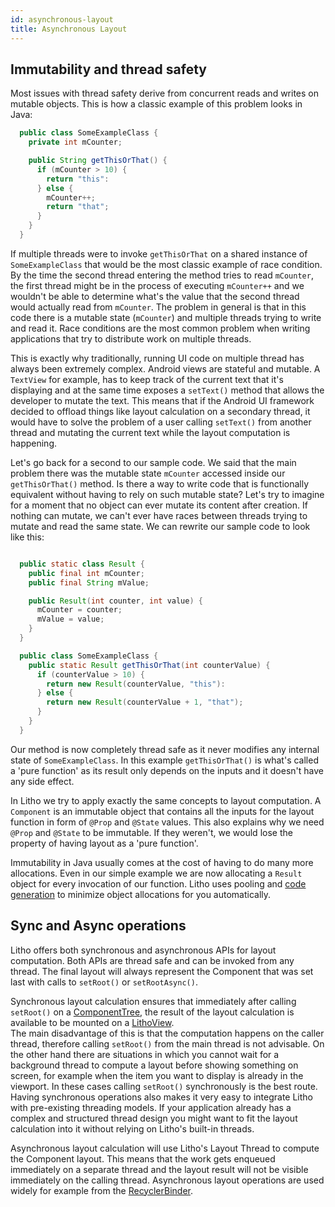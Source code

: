 ```yaml
---
id: asynchronous-layout
title: Asynchronous Layout
---
```


## Immutability and thread safety

Most issues with thread safety derive from concurrent reads and writes on mutable objects. This is how a classic example of this problem looks in Java:

``` java
  public class SomeExampleClass {
    private int mCounter;

    public String getThisOrThat() {
      if (mCounter > 10) {
        return "this":
      } else {
        mCounter++;
        return "that";
      }
    }
  }

```
If multiple threads were to invoke `getThisOrThat` on a shared instance of `SomeExampleClass` that would be the most classic example of race condition. By the time the second thread entering the method tries to read `mCounter`, the first thread might be in the process of executing `mCounter++` and we wouldn't be able to determine what's the value that the second thread would actually read from `mCounter`.
The problem in general is that in this code there is a mutable state (`mCounter`) and multiple threads trying to write and read it.
Race conditions are the most common problem when writing applications that try to distribute work on multiple threads.

This is exactly why traditionally, running UI code on multiple thread has always been extremely complex.
Android views are stateful and mutable. A `TextView` for example, has to keep track of the current text that it's displaying and at the same time exposes a `setText()` method that allows the developer to mutate the text.
This means that if the Android UI framework decided to offload things like layout calculation on a secondary thread, it would have to solve the problem of a user calling `setText()` from another thread and mutating the current text while
the layout computation is happening.

Let's go back for a second to our sample code. We said that the main problem there was the mutable state `mCounter` accessed inside our `getThisOrThat()` method. Is there a way to write code that is functionally equivalent without having to rely on such mutable state?
Let's try to imagine for a moment that no object can ever mutate its content after creation. If nothing can mutate, we can't ever have races between threads trying to mutate and read the same state.
We can rewrite our sample code to look like this:

``` java

  public static class Result {
    public final int mCounter;
    public final String mValue;

    public Result(int counter, int value) {
      mCounter = counter;
      mValue = value;
    }
  }

  public class SomeExampleClass {
    public static Result getThisOrThat(int counterValue) {
      if (counterValue > 10) {
        return new Result(counterValue, "this"):
      } else {
        return new Result(counterValue + 1, "that");
      }
    }
  }

```

Our method is now completely thread safe as it never modifies any internal state of `SomeExampleClass`. In this example `getThisOrThat()` is what's called a 'pure function' as its result only depends on the inputs and it doesn't have any side effect.

In Litho we try to apply exactly the same concepts to layout computation. A `Component` is an immutable object that contains all the inputs for the layout function in form of `@Prop` and `@State` values. This also explains why we need `@Prop` and `@State` to be immutable. If they weren't, we would lose the property of having layout as a 'pure function'.

Immutability in Java usually comes at the cost of having to do many more allocations. Even in our simple example we are now allocating a `Result` object for every invocation of our function. Litho uses pooling and [code generation](codegen) to minimize object allocations for you automatically.

## Sync and Async operations

Litho offers both synchronous and asynchronous APIs for layout computation. Both APIs are thread safe and can be invoked from any thread. The final layout will always represent the Component that was set last with calls to `setRoot()` or `setRootAsync()`.

Synchronous layout calculation ensures that immediately after calling `setRoot()` on a [ComponentTree](/javadoc/com/facebook/litho/ComponentTree), the result of the layout calculation is available to be mounted on a [LithoView](/javadoc/com/facebook/litho/LithoView).  
The main disadvantage of this is that the computation happens on the caller thread, therefore calling `setRoot()` from the main thread is not advisable. On the other hand there are situations in which you cannot wait for a background thread to compute a layout before showing something on screen, for example when the item you want to display is already in the viewport. In these cases calling `setRoot()` synchronously is the best route.
Having synchronous operations also makes it very easy to integrate Litho with pre-existing threading models. If your application already has a complex and structured thread design you might want to fit the layout calculation into it without relying on Litho's built-in threads.

Asynchronous layout calculation will use Litho's Layout Thread to compute the Component layout. This means that the work gets enqueued immediately on a separate thread and the layout result will not be visible immediately on the calling thread. Asynchronous layout operations are used widely for example from the [RecyclerBinder](recycler-component).
